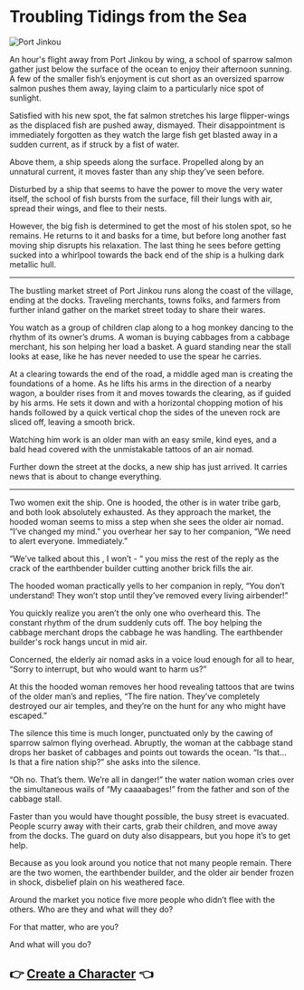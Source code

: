 # Troubling Tidings from the Sea

![Port Jinkou](./0-assets/map.jpg)

An hour's flight away from Port Jinkou by wing, a school of sparrow salmon gather just below the surface of the ocean to enjoy their afternoon sunning. A few of the smaller fish’s enjoyment is cut short as an oversized sparrow salmon pushes them away, laying claim to a particularly nice spot of sunlight. 

Satisfied with his new spot, the fat salmon stretches his large flipper-wings as the displaced fish are pushed away, dismayed. Their disappointment is immediately forgotten as they watch the large fish get blasted away in a sudden current, as if struck by a fist of water. 

Above them, a ship speeds along the surface. Propelled along by an unnatural current, it moves faster than any ship they’ve seen before. 

Disturbed by a ship that seems to have the power to move the very water itself, the school of fish bursts from the surface, fill their lungs with air, spread their wings, and flee to their nests.

However, the big fish is determined to get the most of his stolen spot, so he remains. He returns to it and basks for a time, but before long another fast moving ship disrupts his relaxation. The last thing he sees before getting sucked into a whirlpool towards the back end of the ship is a hulking dark metallic hull.

- - -

The bustling market street of Port Jinkou runs along the coast of the village, ending at the docks. Traveling merchants, towns folks, and farmers from further inland gather on the market street today to share their wares.


You watch as a group of children clap along to a hog monkey dancing to the rhythm of its owner’s drums. A woman is buying cabbages from a cabbage merchant, his son helping her load a basket. A guard standing near the stall looks at ease, like he has never needed to use the spear he carries.

At a clearing towards the end of the road, a middle aged man is creating the foundations of a home. As he lifts his arms in the direction of a nearby wagon, a boulder rises from it and moves towards the clearing, as if guided by his arms. He sets it down and with a horizontal chopping motion of his hands followed by a quick vertical chop the sides of the uneven rock are sliced off, leaving a smooth brick. 

Watching him work is an older man with an easy smile, kind eyes, and a bald head covered with the unmistakable tattoos of an air nomad.

Further down the street at the docks, a new ship has just arrived. It carries news that is about to change everything.

- - -

Two women exit the ship. One is hooded, the other is in water tribe garb, and both look absolutely exhausted. As they approach the market, the hooded woman seems to miss a step when she sees the older air nomad. “I’ve changed my mind.” you overhear her say to her companion, “We need to alert everyone. Immediately.” 

“We’ve talked about this , I won’t - “ you miss the rest of the reply as the crack of the earthbender builder cutting another brick fills the air.

The hooded woman practically yells to her companion in reply, “You don’t understand! They won’t stop until they’ve removed every living airbender!”

You quickly realize you aren’t the only one who overheard this. The constant rhythm of the drum suddenly cuts off. The boy helping the cabbage merchant drops the cabbage he was handling. The earthbender builder's rock hangs uncut in mid air. 

Concerned, the elderly air nomad asks in a voice loud enough for all to hear, “Sorry to interrupt, but who would want to harm us?”

At this the hooded woman removes her hood revealing tattoos that are twins of the older man’s and replies, “The fire nation. They’ve completely destroyed our air temples, and they’re on the hunt for any who might have escaped.”

The silence this time is much longer, punctuated only by the cawing of sparrow salmon flying overhead. Abruptly, the woman at the cabbage stand drops her basket of cabbages and points out towards the ocean. “Is that… Is that a fire nation ship?” she asks into the silence. 

“Oh no. That’s them. We’re all in danger!” the water nation woman cries over the simultaneous wails of “My caaaabages!” from the father and son of the cabbage stall.

Faster than you would have thought possible, the busy street is evacuated. People scurry away with their carts, grab their children, and move away from the docks. The guard on duty also disappears, but you hope it’s to get help. 

Because as you look around you notice that not many people remain. There are the two women, the earthbender builder, and the older air bender frozen in shock, disbelief plain on his weathered face. 

Around the market you notice five more people who didn’t flee with the others. Who are they and what will they do? 

For that matter, who are you? 

And what will you do?

## :point_right: [Create a Character](./1-character-creation.md) :point_left:
